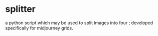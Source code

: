 # splitter
a python script which may be used to split images into four ; developed specifically for midjourney grids. 
